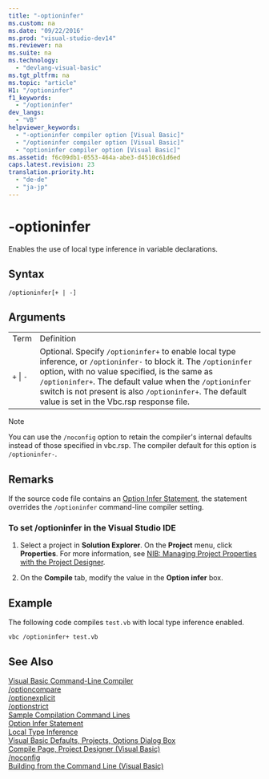 ```yaml
---
title: "-optioninfer"
ms.custom: na
ms.date: "09/22/2016"
ms.prod: "visual-studio-dev14"
ms.reviewer: na
ms.suite: na
ms.technology: 
  - "devlang-visual-basic"
ms.tgt_pltfrm: na
ms.topic: "article"
H1: "/optioninfer"
f1_keywords: 
  - "/optioninfer"
dev_langs: 
  - "VB"
helpviewer_keywords: 
  - "-optioninfer compiler option [Visual Basic]"
  - "/optioninfer compiler option [Visual Basic]"
  - "optioninfer compiler option [Visual Basic]"
ms.assetid: f6c09db1-0553-464a-abe3-d4510c61d6ed
caps.latest.revision: 23
translation.priority.ht: 
  - "de-de"
  - "ja-jp"
---
```

# -optioninfer
Enables the use of local type inference in variable declarations.  
  
## Syntax  
  
```  
/optioninfer[+ | -]  
```  
  
## Arguments  
  
|||  
|-|-|  
|Term|Definition|  
|`+` &#124; `-`|Optional. Specify `/optioninfer+` to enable local type inference, or `/optioninfer-` to block it. The `/optioninfer` option, with no value specified, is the same as `/optioninfer+`. The default value when the `/optioninfer` switch is not present is also `/optioninfer+`. The default value is set in the Vbc.rsp response file.|  
  
> [!NOTE]
>  You can use the `/noconfig` option to retain the compiler's internal defaults instead of those specified in vbc.rsp. The compiler default for this option is `/optioninfer-`.  
  
## Remarks  
 If the source code file contains an [Option Infer Statement](../vs140/option-infer-statement.md), the statement overrides the `/optioninfer` command-line compiler setting.  
  
### To set /optioninfer in the Visual Studio IDE  
  
1.  Select a project in **Solution Explorer**. On the **Project** menu, click **Properties**. For more information, see [NIB: Managing Project Properties with the Project Designer](assetId:///983f3c18-832f-4666-afec-74b716ff3e0e).  
  
2.  On the **Compile** tab, modify the value in the **Option infer** box.  
  
## Example  
 The following code compiles `test.vb` with local type inference enabled.  
  
```  
vbc /optioninfer+ test.vb  
```  
  
## See Also  
 [Visual Basic Command-Line Compiler](../vs140/visual-basic-command-line-compiler.md)   
 [/optioncompare](../vs140/-optioncompare.md)   
 [/optionexplicit](../vs140/-optionexplicit.md)   
 [/optionstrict](../vs140/-optionstrict.md)   
 [Sample Compilation Command Lines](../vs140/sample-compilation-command-lines--visual-basic-.md)   
 [Option Infer Statement](../vs140/option-infer-statement.md)   
 [Local Type Inference](../vs140/local-type-inference--visual-basic-.md)   
 [Visual Basic Defaults, Projects, Options Dialog Box](../vs140/visual-basic-defaults--projects--options-dialog-box.md)   
 [Compile Page, Project Designer (Visual Basic)](../vs140/compile-page--project-designer--visual-basic-.md)   
 [/noconfig](../vs140/-noconfig.md)   
 [Building from the Command Line (Visual Basic)](../vs140/building-from-the-command-line--visual-basic-.md)